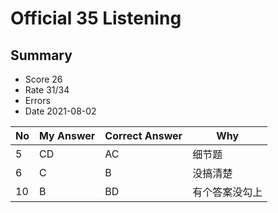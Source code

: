 # Official 35 Listening
## Summary
- Score 26
- Rate 31/34
- Errors
- Date 2021-08-02

| No | My Answer | Correct Answer | Why |
|----|-----------|----------------|-----|
|5 | CD|AC |细节题 |
| 6| C|B |没搞清楚 |
| 10| B|BD |有个答案没勾上 |